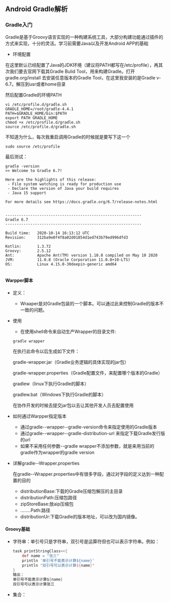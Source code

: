 ## Android Gradle解析 

### Gradle入门

Gradle是基于Groovy语言实现的一种构建系统工具，大部分构建功能通过插件的方式来实现，十分的灵活。学习前需要Java以及开发Android APP的基础

* 环境配置

在这里默认已经配置了Java的JDK环境（建议将PATH都写在/etc/profile），再其次我们要去官网下载其Gradle Bulid Tool，用来构建Gradle。打开gradle.org/install 去安装任意版本的Gradle Tool，在这里我安装的是Gradle v-6.7。解压到usr或者home目录

然后配置Gradle的环境PATH

```shell
vi /etc/profile.d/gradle.sh
GRADLE_HOME=/root/gradle-4.4.1
PATH=$GRADLE_HOME/bin:$PATH
export PATH GRADLE_HOME
chmod +x /etc/profile.d/gradle.sh
source /etc/profile.d/gradle.sh
```

不知道为什么，每次我重启调用Gradle的时候就是要写下这一个

```shell
sudo source /etc/profile
```

最后测试：

```shell
gradle -version
>> Welcome to Gradle 6.7!

Here are the highlights of this release:
 - File system watching is ready for production use
 - Declare the version of Java your build requires
 - Java 15 support

For more details see https://docs.gradle.org/6.7/release-notes.html


------------------------------------------------------------
Gradle 6.7
------------------------------------------------------------

Build time:   2020-10-14 16:13:12 UTC
Revision:     312ba9e0f4f8a02d01854d1ed743b79ed996dfd3

Kotlin:       1.3.72
Groovy:       2.5.12
Ant:          Apache Ant(TM) version 1.10.8 compiled on May 10 2020
JVM:          11.0.8 (Oracle Corporation 11.0.8+10-LTS)
OS:           Linux 4.15.0-30deepin-generic amd64


```

#### Warpper脚本

* 定义：

  * Wraaper是对Gradle包装的一个脚本。可以通过此来控制Gradle的版本不一致的问题。

* 使用

  * 在使用shell命令来自动生产Wrapper的目录文件:

  ```
  gradle wrapper
  ```

  在执行此命令以后生成如下文件：

  gradle-wrapper.jar（Gradle业务逻辑的具体实现的jar包）

  gradle-wrapper.properties（Gradle配置文件，来配置哪个版本的Gradle）

  gradlew（linux下执行Gradle的脚本）

  gradlew.bat（Windows下执行Gradle的脚本）

  在协作开发的时候去提交jar包以去让其他开发人员去配置使用

* 如何通过Warpper指定版本

  * 通过gradle--wrapper--gradle-version命令来指定使用的Gradle版本
  * 通过gradle--wrapper--gradle-distribution-url 来指定下载Gradle发行版的url
  * 如果不采用任何参数--gradle wrapper不添加参数，就是来用当前的gradle作为wrapper的gradle version

* 详解gradle--Wrapper.properties

  在gradle--Wrapper.properties中有很多字段，通过对字段的定义达到一种配置的目的

  * distributionBase:下载的Gradle压缩包解压的主目录
  * distributionPath:压缩包路径
  * zipStoreBase:放aip压缩包
  * ........Path:路径
  * distributionUr:下载Gradle的版本地址，可以改为国内镜像。

#### Groovy基础

* 字符串：单引号只是字符串，双引号是运算符但也可以表示字符串。例如：

  ```groovy
  task printStringClass<<{
      def name = "张三"
      println '单引号不能表示计算${name}'
      println "双引号可以表示计算${name}"
  }
  输出：
  单引号不能表示计算${name}
  双引号可以表示计算张三
  ```

* 集合：